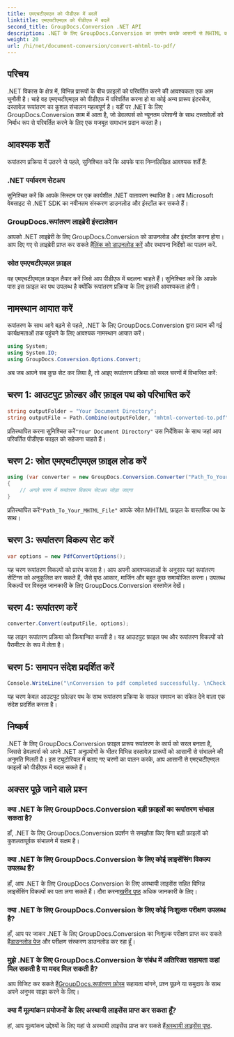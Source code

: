 ```yaml
---
title: एमएचटीएमएल को पीडीएफ में बदलें
linktitle: एमएचटीएमएल को पीडीएफ में बदलें
second_title: GroupDocs.Conversion .NET API
description: .NET के लिए GroupDocs.Conversion का उपयोग करके आसानी से MHTML को PDF में बदलें। इस मजबूत लाइब्रेरी के साथ दस्तावेज़ प्रबंधन को सरल बनाएं।
weight: 20
url: /hi/net/document-conversion/convert-mhtml-to-pdf/
---
```

## परिचय
.NET विकास के क्षेत्र में, विभिन्न प्रारूपों के बीच फ़ाइलों को परिवर्तित करने की आवश्यकता एक आम चुनौती है। चाहे वह एमएचटीएमएल को पीडीएफ में परिवर्तित करना हो या कोई अन्य प्रारूप इंटरचेंज, दस्तावेज़ रूपांतरण का कुशल संचालन महत्वपूर्ण है। यहीं पर .NET के लिए GroupDocs.Conversion काम में आता है, जो डेवलपर्स को न्यूनतम परेशानी के साथ दस्तावेज़ों को निर्बाध रूप से परिवर्तित करने के लिए एक मजबूत समाधान प्रदान करता है।
## आवश्यक शर्तें
रूपांतरण प्रक्रिया में उतरने से पहले, सुनिश्चित करें कि आपके पास निम्नलिखित आवश्यक शर्तें हैं:
### .NET पर्यावरण सेटअप
सुनिश्चित करें कि आपके सिस्टम पर एक कार्यशील .NET वातावरण स्थापित है। आप Microsoft वेबसाइट से .NET SDK का नवीनतम संस्करण डाउनलोड और इंस्टॉल कर सकते हैं।
### GroupDocs.रूपांतरण लाइब्रेरी इंस्टालेशन
आपको .NET लाइब्रेरी के लिए GroupDocs.Conversion को डाउनलोड और इंस्टॉल करना होगा। आप दिए गए से लाइब्रेरी प्राप्त कर सकते हैं[लिंक को डाउनलोड करें](https://releases.groupdocs.com/conversion/net/) और स्थापना निर्देशों का पालन करें.
### स्रोत एमएचटीएमएल फ़ाइल
वह एमएचटीएमएल फ़ाइल तैयार करें जिसे आप पीडीएफ में बदलना चाहते हैं। सुनिश्चित करें कि आपके पास इस फ़ाइल का पथ उपलब्ध है क्योंकि रूपांतरण प्रक्रिया के लिए इसकी आवश्यकता होगी।

## नामस्थान आयात करें
रूपांतरण के साथ आगे बढ़ने से पहले, .NET के लिए GroupDocs.Conversion द्वारा प्रदान की गई कार्यक्षमताओं तक पहुंचने के लिए आवश्यक नामस्थान आयात करें।

```csharp
using System;
using System.IO;
using GroupDocs.Conversion.Options.Convert;
```

अब जब आपने सब कुछ सेट कर लिया है, तो आइए रूपांतरण प्रक्रिया को सरल चरणों में विभाजित करें:
## चरण 1: आउटपुट फ़ोल्डर और फ़ाइल पथ को परिभाषित करें
```csharp
string outputFolder = "Your Document Directory";
string outputFile = Path.Combine(outputFolder, "mhtml-converted-to.pdf");
```
प्रतिस्थापित करना सुनिश्चित करें`"Your Document Directory"` उस निर्देशिका के साथ जहां आप परिवर्तित पीडीएफ फाइल को सहेजना चाहते हैं।
## चरण 2: स्रोत एमएचटीएमएल फ़ाइल लोड करें
```csharp
using (var converter = new GroupDocs.Conversion.Converter("Path_To_Your_MHTML_File"))
{
    // अगले चरण में रूपांतरण विकल्प सेटअप जोड़ा जाएगा
}
```
 प्रतिस्थापित करें`"Path_To_Your_MHTML_File"` आपके स्रोत MHTML फ़ाइल के वास्तविक पथ के साथ।
## चरण 3: रूपांतरण विकल्प सेट करें
```csharp
var options = new PdfConvertOptions();
```
यह चरण रूपांतरण विकल्पों को प्रारंभ करता है। आप अपनी आवश्यकताओं के अनुसार यहां रूपांतरण सेटिंग्स को अनुकूलित कर सकते हैं, जैसे पृष्ठ आकार, मार्जिन और बहुत कुछ समायोजित करना। उपलब्ध विकल्पों पर विस्तृत जानकारी के लिए GroupDocs.Conversion दस्तावेज़ देखें।
## चरण 4: रूपांतरण करें
```csharp
converter.Convert(outputFile, options);
```
यह लाइन रूपांतरण प्रक्रिया को क्रियान्वित करती है। यह आउटपुट फ़ाइल पथ और रूपांतरण विकल्पों को पैरामीटर के रूप में लेता है।
## चरण 5: समापन संदेश प्रदर्शित करें
```csharp
Console.WriteLine("\nConversion to pdf completed successfully. \nCheck output in {0}", outputFolder);
```
यह चरण केवल आउटपुट फ़ोल्डर पथ के साथ रूपांतरण प्रक्रिया के सफल समापन का संकेत देने वाला एक संदेश प्रदर्शित करता है।

## निष्कर्ष
.NET के लिए GroupDocs.Conversion फ़ाइल प्रारूप रूपांतरण के कार्य को सरल बनाता है, जिससे डेवलपर्स को अपने .NET अनुप्रयोगों के भीतर विभिन्न दस्तावेज़ प्रारूपों को आसानी से संभालने की अनुमति मिलती है। इस ट्यूटोरियल में बताए गए चरणों का पालन करके, आप आसानी से एमएचटीएमएल फाइलों को पीडीएफ में बदल सकते हैं।
## अक्सर पूछे जाने वाले प्रश्न
### क्या .NET के लिए GroupDocs.Conversion बड़ी फ़ाइलों का रूपांतरण संभाल सकता है?
हाँ, .NET के लिए GroupDocs.Conversion प्रदर्शन से समझौता किए बिना बड़ी फ़ाइलों को कुशलतापूर्वक संभालने में सक्षम है।
### क्या .NET के लिए GroupDocs.Conversion के लिए कोई लाइसेंसिंग विकल्प उपलब्ध हैं?
 हाँ, आप .NET के लिए GroupDocs.Conversion के लिए अस्थायी लाइसेंस सहित विभिन्न लाइसेंसिंग विकल्पों का पता लगा सकते हैं। दौरा करना[खरीद पृष्ठ](https://purchase.groupdocs.com/buy) अधिक जानकारी के लिए।
### क्या .NET के लिए GroupDocs.Conversion के लिए कोई निःशुल्क परीक्षण उपलब्ध है?
हाँ, आप पर जाकर .NET के लिए GroupDocs.Conversion का निःशुल्क परीक्षण प्राप्त कर सकते हैं[डाउनलोड पेज](https://releases.groupdocs.com/) और परीक्षण संस्करण डाउनलोड कर रहा हूँ।
### मुझे .NET के लिए GroupDocs.Conversion के संबंध में अतिरिक्त सहायता कहां मिल सकती है या मदद मिल सकती है?
 आप विजिट कर सकते हैं[GroupDocs.रूपांतरण फ़ोरम](https://forum.groupdocs.com/c/conversion/11) सहायता मांगने, प्रश्न पूछने या समुदाय के साथ अपने अनुभव साझा करने के लिए।
### क्या मैं मूल्यांकन प्रयोजनों के लिए अस्थायी लाइसेंस प्राप्त कर सकता हूँ?
 हां, आप मूल्यांकन उद्देश्यों के लिए यहां से अस्थायी लाइसेंस प्राप्त कर सकते हैं[अस्थायी लाइसेंस पृष्ठ](https://purchase.groupdocs.com/temporary-license/).